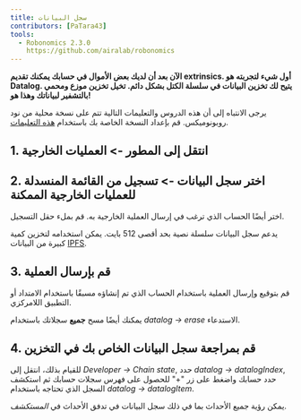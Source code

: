 ```yaml
---
title: سجل البيانات
contributors: [PaTara43]
tools:   
  - Robonomics 2.3.0
    https://github.com/airalab/robonomics
---
```


**الآن بعد أن لديك بعض الأموال في حسابك يمكنك تقديم extrinsics. أول شيء لتجربته هو Datalog. يتيح لك تخزين البيانات في سلسلة الكتل بشكل دائم. تخيل تخزين موزع ومحمي بالتشفير لبياناتك وهذا هو!**

<robo-wiki-note type="warning" title="Dev Node">

يرجى الانتباه إلى أن هذه الدروس والتعليمات التالية تتم على نسخة محلية من نود روبونوميكس. قم بإعداد النسخة الخاصة بك باستخدام [هذه التعليمات](/docs/run-dev-node).

</robo-wiki-note>

## 1. انتقل إلى المطور -> العمليات الخارجية

<robo-wiki-picture src="datalog/extrinsics.jpg" />

## 2. اختر سجل البيانات -> تسجيل من القائمة المنسدلة للعمليات الخارجية الممكنة

اختر أيضًا الحساب الذي ترغب في إرسال العملية الخارجية به. قم بملء حقل التسجيل.

<robo-wiki-picture src="datalog/record.jpg" />

<robo-wiki-note type="note" title="Large amount of data">

  يدعم سجل البيانات سلسلة نصية بحد أقصى 512 بايت. يمكن استخدامه لتخزين كمية كبيرة من البيانات [IPFS](https://ipfs.tech/).

</robo-wiki-note>

## 3. قم بإرسال العملية

قم بتوقيع وإرسال العملية باستخدام الحساب الذي تم إنشاؤه مسبقًا باستخدام الامتداد أو التطبيق اللامركزي.

<robo-wiki-picture src="datalog/submit.jpg" />

<robo-wiki-note type="note" title="Erase">

  يمكنك أيضًا مسح **جميع** سجلاتك باستخدام *datalog -> erase* الاستدعاء.

</robo-wiki-note>

## 4. قم بمراجعة سجل البيانات الخاص بك في التخزين

للقيام بذلك، انتقل إلى *Developer -> Chain state*, حدد *datalog -> datalogIndex*, حدد حسابك واضغط على زر 
"+" للحصول على فهرس سجلات حسابك ثم استكشف السجل الذي تحتاجه باستخدام *datalog -> datalogItem*.

<robo-wiki-picture src="datalog/item.jpg" />

<robo-wiki-note type="note" title="استكشافr">

  يمكن رؤية جميع الأحداث بما في ذلك سجل البيانات في تدفق الأحداث في *المستكشف*.

</robo-wiki-note>